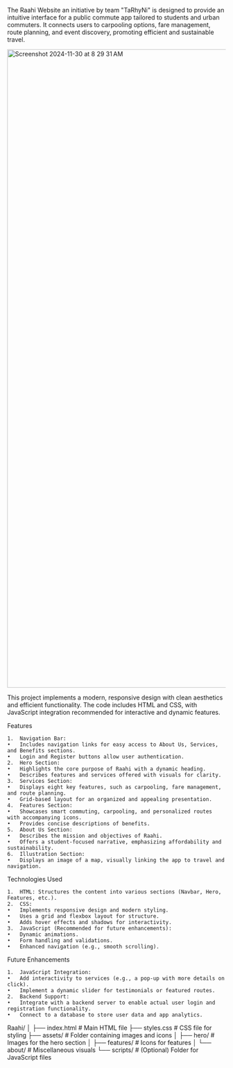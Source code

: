 
The Raahi Website an initiative by team "TaRhyNi" is designed to provide an intuitive interface for a public commute app tailored to students and urban commuters. It connects users to carpooling options, fare management, route planning, and event discovery, promoting efficient and sustainable travel.

<img width="1469" alt="Screenshot 2024-11-30 at 8 29 31 AM" src="https://github.com/user-attachments/assets/a30c7f12-ed3a-44ab-9e8f-cf3866b0570c">


This project implements a modern, responsive design with clean aesthetics and efficient functionality. The code includes HTML and CSS, with JavaScript integration recommended for interactive and dynamic features.

Features

	1.	Navigation Bar:
	•	Includes navigation links for easy access to About Us, Services, and Benefits sections.
	•	Login and Register buttons allow user authentication.
	2.	Hero Section:
	•	Highlights the core purpose of Raahi with a dynamic heading.
	•	Describes features and services offered with visuals for clarity.
	3.	Services Section:
	•	Displays eight key features, such as carpooling, fare management, and route planning.
	•	Grid-based layout for an organized and appealing presentation.
	4.	Features Section:
	•	Showcases smart commuting, carpooling, and personalized routes with accompanying icons.
	•	Provides concise descriptions of benefits.
	5.	About Us Section:
	•	Describes the mission and objectives of Raahi.
	•	Offers a student-focused narrative, emphasizing affordability and sustainability.
	6.	Illustration Section:
	•	Displays an image of a map, visually linking the app to travel and navigation.

 Technologies Used

	1.	HTML: Structures the content into various sections (Navbar, Hero, Features, etc.).
	2.	CSS:
	•	Implements responsive design and modern styling.
	•	Uses a grid and flexbox layout for structure.
	•	Adds hover effects and shadows for interactivity.
	3.	JavaScript (Recommended for future enhancements):
	•	Dynamic animations.
	•	Form handling and validations.
	•	Enhanced navigation (e.g., smooth scrolling).

 Future Enhancements

	1.	JavaScript Integration:
	•	Add interactivity to services (e.g., a pop-up with more details on click).
	•	Implement a dynamic slider for testimonials or featured routes.
	2.	Backend Support:
	•	Integrate with a backend server to enable actual user login and registration functionality.
	•	Connect to a database to store user data and app analytics.

 Raahi/
│
├── index.html       # Main HTML file
├── styles.css       # CSS file for styling
├── assets/          # Folder containing images and icons
│   ├── hero/        # Images for the hero section
│   ├── features/    # Icons for features
│   └── about/       # Miscellaneous visuals
└── scripts/         # (Optional) Folder for JavaScript files



